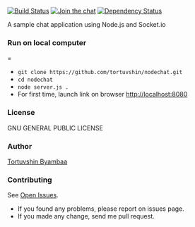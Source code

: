 [![Build Status](https://travis-ci.org/tortuvshin/nodechat.svg?branch=master)](https://travis-ci.org/tortuvshin/nodechat)
[![Join the chat](https://badges.gitter.im/tortuvshin/nodechat.svg)](https://gitter.im/tortuvshin/nodechat?utm_source=badge&utm_medium=badge&utm_campaign=pr-badge)
[![Dependency Status](https://david-dm.org/tortuvshin/nodechat.svg)](https://david-dm.org/tortuvshin/nodechat)

A sample chat application using Node.js and Socket.io

### Run on local computer
=
- `git clone https://github.com/tortuvshin/nodechat.git`
- `cd nodechat`
- `node server.js .`
- For first time, launch link on browser
  [http://localhost:8080](http://localhost:8080)

### License
GNU GENERAL PUBLIC LICENSE

### Author
[Tortuvshin Byambaa](http://tortuvshin.github.io/)


### Contributing

See [Open Issues](https://github.com/tortuvshin/nodechat/issues).

- If you found any problems, please report on issues page.
- If you made any change, send me pull request.

